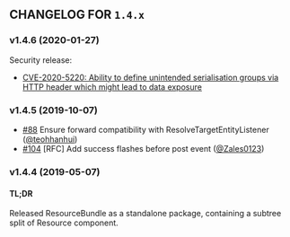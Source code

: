 ## CHANGELOG FOR `1.4.x`

### v1.4.6 (2020-01-27)

Security release:

- [CVE-2020-5220: Ability to define unintended serialisation groups via HTTP header which might lead to data exposure](https://github.com/Sylius/SyliusResourceBundle/security/advisories/GHSA-8vp7-j5cj-vvm2)

### v1.4.5 (2019-10-07)

- [#88](https://github.com/Sylius/SyliusResourceBundle/issues/88) Ensure forward compatibility with ResolveTargetEntityListener ([@teohhanhui](https://github.com/teohhanhui))
- [#104](https://github.com/Sylius/SyliusResourceBundle/issues/104) [RFC] Add success flashes before post event ([@Zales0123](https://github.com/Zales0123))

### v1.4.4 (2019-05-07)

#### TL;DR

Released ResourceBundle as a standalone package, containing a subtree split of Resource component.
